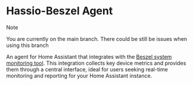 # Hassio-Beszel Agent

> [!NOTE]  
> You are currently on the main branch. There could be still be issues when using this branch

An agent for Home Assistant that integrates with the [Beszel system monitoring tool](https://github.com/henrygd/beszel). This integration collects key device metrics and provides them through a central interface, ideal for users seeking real-time monitoring and reporting for your Home Assistant instance.